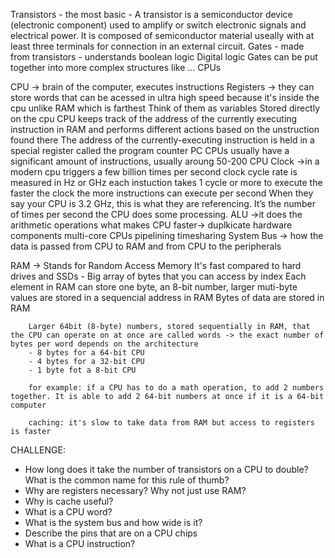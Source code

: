Transistors
    - the most basic
    - A transistor is a semiconductor device (electronic component) used to amplify or switch electronic signals and electrical power. It is composed of semiconductor material useally with at least three terminals for connection in an external circuit.
Gates
    - made from transistors
    - understands boolean logic
Digital logic
Gates can be put together into more complex structures like ... CPUs

CPU ->  brain of the computer, executes instructions
        Registers -> they can store words that can be acessed in ultra high speed because it's inside the cpu unlike RAM which is farthest 
        Think of them as variables
        Stored directly on the cpu
        CPU keeps track of the address of the currently executing instruction in RAM and performs different actions based on the unstruction found there
        The address of the currently-executing instruction is held in a special register called the program counter PC
        CPUs usually have a significant amount of instructions, usually aroung 50-200
        CPU Clock ->in a modern cpu triggers a few billion times per second
                    clock cycle rate is measured in Hz or GHz
                    each instuction takes 1 cycle or more to execute
                    the faster the clock the more instructions can execute per second
                    When they say your CPU is 3.2 GHz, this is what they are referencing. It’s the number of times per second the CPU does some processing.
        ALU ->it does the arithmetic operations
        what makes CPU faster-> duplkicate hardware components
                                multi-core CPUs
                                pipelining
                                timesharing
        System Bus ->   how the data is passed from CPU to RAM and from CPU to the peripherals



RAM ->  Stands for Random Access Memory
        It's fast compared to hard drives and SSDs - Big array of bytes that you can access by index
        Each element in RAM can store one byte, an 8-bit number, larger muti-byte values are stored in a sequencial address in RAM
        Bytes of data are stored in RAM

        Larger 64bit (8-byte) numbers, stored sequentially in RAM, that the CPU can operate on at once are called words -> the exact number of bytes per word depends on the architecture
        - 8 bytes for a 64-bit CPU
        - 4 bytes for a 32-bit CPU
        - 1 byte fot a 8-bit CPU

        for example: if a CPU has to do a math operation, to add 2 numbers together. It is able to add 2 64-bit numbers at once if it is a 64-bit computer 

        caching: it's slow to take data from RAM but access to registers is faster


CHALLENGE:
- How long does it take the number of transistors on a CPU to double? What is the common name for this rule of thumb?
- Why are registers necessary? Why not just use RAM?
- Why is cache useful?
- What is a CPU word?
- What is the system bus and how wide is it?
- Describe the pins that are on a CPU chips
- What is a CPU instruction?
             
